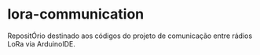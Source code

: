 # lora-communication
RepositÓrio destinado aos códigos do projeto de comunicação entre rádios LoRa via ArduinoIDE.
